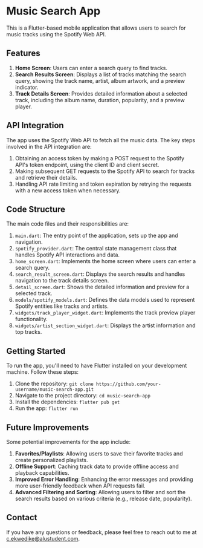 # Music Search App

This is a Flutter-based mobile application that allows users to search for music tracks using the Spotify Web API.

## Features

1. **Home Screen**: Users can enter a search query to find tracks.
2. **Search Results Screen**: Displays a list of tracks matching the search query, showing the track name, artist, album artwork, and a preview indicator.
3. **Track Details Screen**: Provides detailed information about a selected track, including the album name, duration, popularity, and a preview player.

## API Integration

The app uses the Spotify Web API to fetch all the music data. The key steps involved in the API integration are:

1. Obtaining an access token by making a POST request to the Spotify API's token endpoint, using the client ID and client secret.
2. Making subsequent GET requests to the Spotify API to search for tracks and retrieve their details.
3. Handling API rate limiting and token expiration by retrying the requests with a new access token when necessary.

## Code Structure

The main code files and their responsibilities are:

1. `main.dart`: The entry point of the application, sets up the app and navigation.
2. `spotify_provider.dart`: The central state management class that handles Spotify API interactions and data.
3. `home_screen.dart`: Implements the home screen where users can enter a search query.
4. `search_result_screen.dart`: Displays the search results and handles navigation to the track details screen.
5. `detail_screen.dart`: Shows the detailed information and preview for a selected track.
6. `models/spotify_models.dart`: Defines the data models used to represent Spotify entities like tracks and artists.
7. `widgets/track_player_widget.dart`: Implements the track preview player functionality.
8. `widgets/artist_section_widget.dart`: Displays the artist information and top tracks.

## Getting Started

To run the app, you'll need to have Flutter installed on your development machine. Follow these steps:

1. Clone the repository: `git clone https://github.com/your-username/music-search-app.git`
2. Navigate to the project directory: `cd music-search-app`
3. Install the dependencies: `flutter pub get`
4. Run the app: `flutter run`

## Future Improvements

Some potential improvements for the app include:

1. **Favorites/Playlists**: Allowing users to save their favorite tracks and create personalized playlists.
2. **Offline Support**: Caching track data to provide offline access and playback capabilities.
3. **Improved Error Handling**: Enhancing the error messages and providing more user-friendly feedback when API requests fail.
4. **Advanced Filtering and Sorting**: Allowing users to filter and sort the search results based on various criteria (e.g., release date, popularity).

## Contact

If you have any questions or feedback, please feel free to reach out to me at c.ekwedike@alustudent.com.